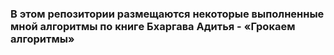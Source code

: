 ### В этом репозитории размещаются некоторые выполненные мной алгоритмы по книгe Бхаргава Адитья - «Грокаем алгоритмы»

